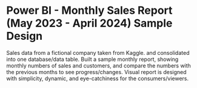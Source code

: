 # Power BI - Monthly Sales Report (May 2023 - April 2024) Sample Design

Sales data from a fictional company taken from Kaggle. and consolidated into one database/data table. 
Built a sample monthly report, showing monthly numbers of sales and customers, and compare the numbers with the previous months to see progress/changes. 
Visual report is designed with simplicity, dynamic, and eye-catchiness for the consumers/viewers.
